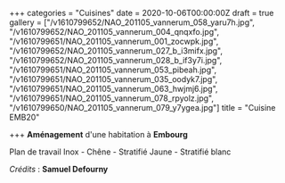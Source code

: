 +++
categories = "Cuisines"
date = 2020-10-06T00:00:00Z
draft = true
gallery = ["/v1610799652/NAO_201105_vannerum_058_yaru7h.jpg", "/v1610799652/NAO_201105_vannerum_004_qnqxfo.jpg", "/v1610799651/NAO_201105_vannerum_001_zocwpk.jpg", "/v1610799652/NAO_201105_vannerum_027_b_i3mifx.jpg", "/v1610799652/NAO_201105_vannerum_028_b_if3y7i.jpg", "/v1610799651/NAO_201105_vannerum_053_pibeah.jpg", "/v1610799651/NAO_201105_vannerum_035_oodyk7.jpg", "/v1610799651/NAO_201105_vannerum_063_hwjmj6.jpg", "/v1610799651/NAO_201105_vannerum_078_rpyolz.jpg", "/v1610799650/NAO_201105_vannerum_079_y7ygea.jpg"]
title = "Cuisine EMB20"

+++
**Aménagement** d'une habitation à **Embourg**

Plan de travail Inox - Chêne - Stratifié Jaune - Stratifié blanc

_Crédits_ : **Samuel Defourny** 
